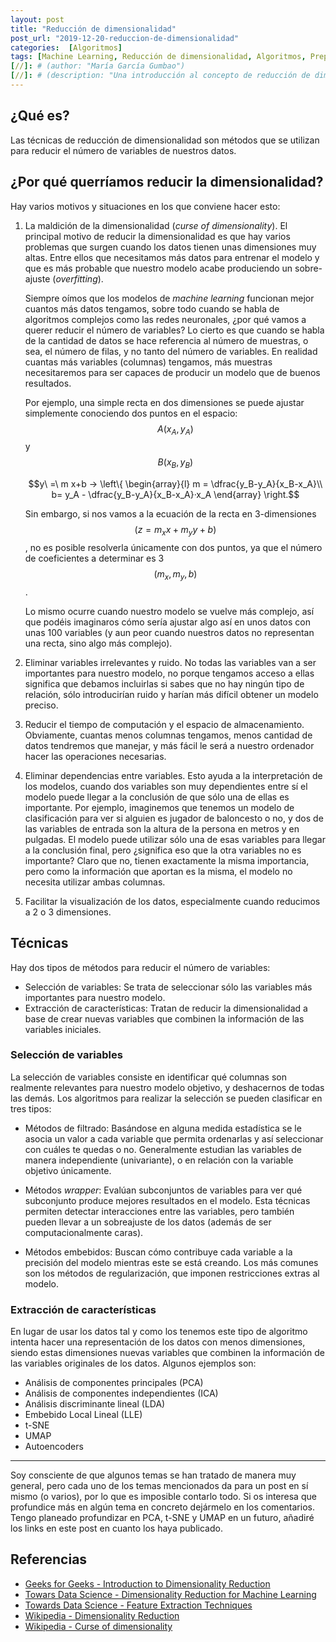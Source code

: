 ```yaml
---
layout: post
title: "Reducción de dimensionalidad"
post_url: "2019-12-20-reduccion-de-dimensionalidad"
categories:  [Algoritmos]
tags: [Machine Learning, Reducción de dimensionalidad, Algoritmos, Preprocesamiento]
[//]: # (author: "María García Gumbao")
[//]: # (description: "Una introducción al concepto de reducción de dimensionalidad, por qué y los tipos de técnicas existentes")
---
```


¿Qué es?
-------------

Las técnicas de reducción de dimensionalidad son métodos que se utilizan para reducir el número de variables de nuestros datos.

¿Por qué querríamos reducir la dimensionalidad?
----------------

Hay varios motivos y situaciones en los que conviene hacer esto:
1. La maldición de la dimensionalidad (_curse of dimensionality_). El principal motivo de reducir la dimensionalidad es que hay varios problemas que surgen cuando los datos tienen unas dimensiones muy altas. Entre ellos que necesitamos más datos para entrenar el modelo y que es más probable que nuestro modelo acabe produciendo un sobre-ajuste (_overfitting_).

   Siempre oímos que los modelos de _machine learning_ funcionan mejor cuantos más datos tengamos, sobre todo cuando se habla de algoritmos complejos como las redes neuronales, ¿por qué vamos a querer reducir el número de variables? Lo cierto es que cuando se habla de la cantidad de datos se hace referencia al número de muestras, o sea, el número de filas, y no tanto del número de variables. En realidad cuantas más variables (columnas) tengamos, más muestras necesitaremos para ser capaces de producir un modelo que de buenos resultados. 

   Por ejemplo, una simple recta en dos dimensiones se puede ajustar simplemente conociendo dos puntos en el espacio: $$A(x_A,y_A)$$ y $$B(x_B,y_B)$$
   
   $$y\ =\ m x+b → \left\{
      \begin{array}{l}
         m = \dfrac{y_B-y_A}{x_B-x_A}\\
         b= y_A - \dfrac{y_B-y_A}{x_B-x_A}·x_A
      \end{array}
   \right.$$

   Sin embargo, si nos vamos a la ecuación de la recta en 3-dimensiones $$(z= m_x  x+m_y  y+b)$$, no es posible resolverla únicamente con dos puntos, ya que el número de coeficientes a determinar es 3 $$(m_x,m_y,b)$$.

   Lo mismo ocurre cuando nuestro modelo se vuelve más complejo, así que podéis imaginaros cómo sería ajustar algo así en unos datos con unas 100 variables (y aun peor cuando nuestros datos no representan una recta, sino algo más complejo).

2. Eliminar variables irrelevantes y ruido. No todas las variables van a ser importantes para nuestro modelo, no porque tengamos acceso a ellas significa que debamos incluirlas si sabes que no hay ningún tipo de relación, sólo introducirían ruido y harían más difícil obtener un modelo preciso.
	
3. Reducir el tiempo de computación y el espacio de almacenamiento. Obviamente, cuantas menos columnas tengamos, menos cantidad de datos tendremos que manejar, y más fácil le será a nuestro ordenador hacer las operaciones necesarias.
	
4. Eliminar dependencias entre variables. Esto ayuda a la interpretación de los modelos, cuando dos variables son muy dependientes entre sí el modelo puede llegar a la conclusión de que sólo una de ellas es importante. Por ejemplo, imaginemos que tenemos un modelo de clasificación para ver si alguien es jugador de baloncesto o no, y dos de las variables de entrada son la altura de la persona en metros y en pulgadas. El modelo puede utilizar sólo una de esas variables para llegar a la conclusión final, pero ¿significa eso que la otra variables no es importante? Claro que no, tienen exactamente la misma importancia, pero como la información que aportan es la misma, el modelo no necesita utilizar ambas columnas.
	
5. Facilitar la visualización de los datos, especialmente cuando reducimos a 2 o 3 dimensiones.

Técnicas 
-----------

Hay dos tipos de métodos para reducir el número de variables:
* Selección de variables: Se trata de seleccionar sólo las variables más importantes para nuestro modelo.
* Extracción de características: Tratan de reducir la dimensionalidad a base de crear nuevas variables que combinen la información de las variables iniciales.

### Selección de variables 
La selección de variables consiste en identificar qué columnas son realmente relevantes para nuestro modelo objetivo, y deshacernos de todas las demás. Los algoritmos para realizar la selección se pueden clasificar en tres tipos:
* Métodos de filtrado: Basándose en alguna medida estadística se le asocia un valor a cada variable que permita ordenarlas y así seleccionar con cuáles te quedas o no.
Generalmente estudian las variables de manera independiente (univariante), o en relación con la variable objetivo únicamente.

* Métodos _wrapper_: Evalúan subconjuntos de variables para ver qué subconjunto produce mejores resultados en el modelo. Esta técnicas permiten detectar interacciones entre las variables, pero también pueden llevar a un sobreajuste de los datos (además de ser computacionalmente caras).
	
* Métodos embebidos: Buscan cómo contribuye cada variable a la precisión del modelo mientras este se está creando. Los más comunes son los métodos de regularización, que imponen restricciones extras al modelo.

### Extracción de características 
En lugar de usar los datos tal y como los tenemos este tipo de algoritmo intenta hacer una representación de los datos con menos dimensiones, siendo estas dimensiones nuevas variables que combinen la información de las variables originales de los datos.
Algunos ejemplos son:

* Análisis de componentes principales (PCA)
* Análisis de componentes independientes (ICA)
* Análisis discriminante lineal (LDA)
* Embebido Local Lineal (LLE)
* t-SNE
* UMAP
* Autoencoders

-------------------
Soy consciente de que algunos temas se han tratado de manera muy general, pero cada uno de los temas mencionados da para un post en sí mismo (o varios), por lo que es imposible contarlo todo. Si os interesa que profundice más en algún tema en concreto dejármelo en los comentarios. Tengo planeado profundizar en PCA, t-SNE y UMAP en un futuro, añadiré los links en este post en cuanto los haya publicado.

## Referencias
* [Geeks for Geeks - Introduction to Dimensionality Reduction](https://www.geeksforgeeks.org/dimensionality-reduction/)
* [Towars Data Science - Dimensionality Reduction for Machine Learning](https://towardsdatascience.com/dimensionality-reduction-for-machine-learning-80a46c2ebb7e)
* [Towards Data Science - Feature Extraction Techniques](https://towardsdatascience.com/feature-extraction-techniques-d619b56e31be)
* [Wikipedia - Dimensionality Reduction](https://en.wikipedia.org/wiki/Dimensionality_reduction#:~:targetText=In%20statistics%2C%20machine%20learning%2C%20and,feature%20selection%20and%20feature%20extraction.)
* [Wikipedia - Curse of dimensionality](https://en.wikipedia.org/wiki/Curse_of_dimensionality)

